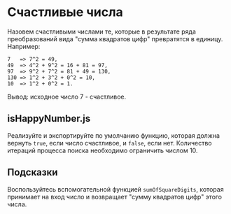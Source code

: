 # Счастливые числа
Назовем счастливыми числами те, которые в результате ряда преобразований вида "сумма квадратов цифр" превратятся в единицу. Например:

```
7   => 7^2 = 49,
49  => 4^2 + 9^2 = 16 + 81 = 97,
97  => 9^2 + 7^2 = 81 + 49 = 130,
130 => 1^2 + 3^2 + 0^2 = 10,
10  => 1^2 + 0^2 = 1.
```
Вывод: исходное число 7 - счастливое.

## isHappyNumber.js
Реализуйте и экспортируйте по умолчанию функцию, которая должна вернуть `true`, если число счастливое, и `false`, если нет. Количество итераций процесса поиска необходимо ограничить числом 10.

## Подсказки
Воспользуйтесь вспомогательной функцией `sumOfSquareDigits`, которая принимает на вход число и возвращает "сумму квадратов цифр" этого числа.
